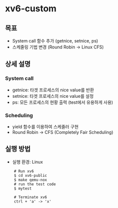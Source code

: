 # xv6-custom

## 목표
- System call 함수 추가 (getnice, setnice, ps)
- 스케줄링 기법 변경 (Round Robin -> Linux CFS)

## 상세 설명
### System call
- getnice: 타겟 프로세스의 nice value를 반환
- setnice: 타겟 프로세스의 nice value를 설정
- ps: 모든 프로세스의 현황 출력 (test에서 유용하게 사용)

### Scheduling
- yield 함수를 이용하여 스케줄러 구현
- Round Robin -> CFS (Completely Fair Scheduling)

## 실행 방법 
- 실행 환경: Linux

```Shell
    # Run xv6
    $ cd xv6-public
    $ make qemu-nox
    # run the test code
    $ mytest

    # Terminate xv6
    ctrl + 'a' -> 'x'
```